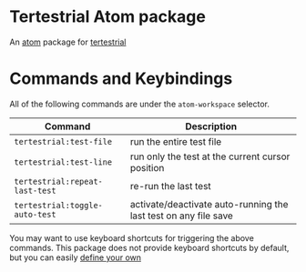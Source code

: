# Tertestrial Atom package

An [atom](https://atom.io/) package for [tertestrial](https://github.com/Originate/tertestrial-server)

# Commands and Keybindings

All of the following commands are under the `atom-workspace` selector.

|Command|Description|
|-------|-----------|
|`tertestrial:test-file`|run the entire test file|
|`tertestrial:test-line`|run only the test at the current cursor position|
|`tertestrial:repeat-last-test`|re-run the last test|
|`tertestrial:toggle-auto-test`|activate/deactivate auto-running the last test on any file save|

You may want to use keyboard shortcuts for triggering the above commands. This package does not provide keyboard shortcuts by default, but you can easily [define your own](https://atom.io/docs/latest/using-atom-basic-customization#customizing-key-bindings)
